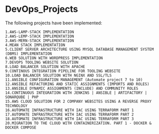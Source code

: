 # DevOps_Projects

The following projects have been implemented:

    1.AWS-LAMP-STACK IMPLEMENTATION
    2.AWS-LEMP-STACK IMPLEMENTATION
    3.AWS-MERN-STACK IMPLEMENTATION
    4.MEAN STACK IMPLEMENTATION
    5.CLIENT SERVER ARCHITECTURE USING MYSQL DATABASE MANAGEMENT SYSTEM (DBMS) IMPLEMENTATION
    6.WEB SOLUTION WITH WORDPRESS IMPLEMENTATION
    7.DEVOPS TOOLING WEBSITE SOLUTION
    8.LOAD BALANCER SOLUTION WITH APACHE
    9.CONTINOUS INTEGRATION PIPELINE FOR TOOLING WEBSITE 
    10.LOAD BALANCER SOLUTION WITH NGINX AND SSL/TLS
    11.ANSIBLE CONFIGURATION MANAGEMENT (Automate project 7 to 10)
    12.ANSIBLE REFACTORING AND STATIC ASSIGNMENTS (IMPORTS AND ROLES)
    13.ANSIBLE DYNAMIC ASSIGNMENTS (INCLUDE) AND COMMUNITY ROLES
    14.CONTINUOUS INTEGRATION WITH JENKINS | ANSIBLE | ARTIFACTORY | SONARQUBE | PHP
    15.AWS CLOUD SOLUTION FOR 2 COMPANY WEBSITES USING A REVERSE PROXY TECHNOLOGY
    16.AUTOMATE INFRASTRUCTURE WITH IAC USING TERRAFORM PART 1
    17.AUTOMATE INFRASTRUCTURE WITH IAC USING TERRAFORM PART 2
    18.AUTOMATE INFRASTRUCTURE WITH IAC USING TERRAFORM PART 3 
    20.MIGRATION TO THE СLOUD WITH CONTAINERIZATION. PART 1 - DOCKER & DOCKER COMPOSE



